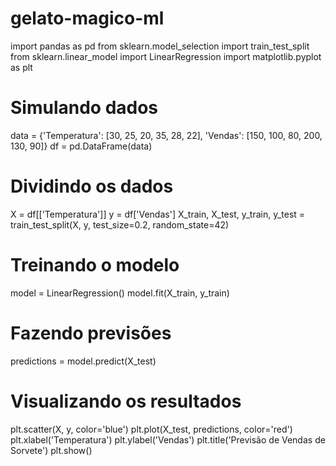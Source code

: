 # gelato-magico-ml
import pandas as pd
from sklearn.model_selection import train_test_split
from sklearn.linear_model import LinearRegression
import matplotlib.pyplot as plt

# Simulando dados
data = {'Temperatura': [30, 25, 20, 35, 28, 22],
        'Vendas': [150, 100, 80, 200, 130, 90]}
df = pd.DataFrame(data)

# Dividindo os dados
X = df[['Temperatura']]
y = df['Vendas']
X_train, X_test, y_train, y_test = train_test_split(X, y, test_size=0.2, random_state=42)

# Treinando o modelo
model = LinearRegression()
model.fit(X_train, y_train)

# Fazendo previsões
predictions = model.predict(X_test)

# Visualizando os resultados
plt.scatter(X, y, color='blue')
plt.plot(X_test, predictions, color='red')
plt.xlabel('Temperatura')
plt.ylabel('Vendas')
plt.title('Previsão de Vendas de Sorvete')
plt.show()
